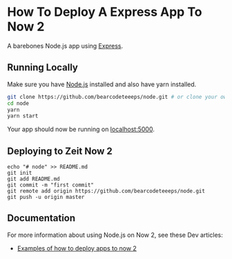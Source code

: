 # How To Deploy A Express App To Now 2

A barebones Node.js app using [Express](http://expressjs.com/).

## Running Locally

Make sure you have [Node.js](http://nodejs.org/) installed and also have yarn installed.

```sh
git clone https://github.com/bearcodeteeeps/node.git # or clone your own fork
cd node
yarn
yarn start
```

Your app should now be running on [localhost:5000](http://localhost:5000/).

## Deploying to Zeit Now 2

```
echo "# node" >> README.md
git init
git add README.md
git commit -m "first commit"
git remote add origin https://github.com/bearcodeteeeps/node.git
git push -u origin master
```

## Documentation

For more information about using Node.js on Now 2, see these Dev articles:

- [Examples of how to deploy apps to now 2](https://zeit.co/examples/)

